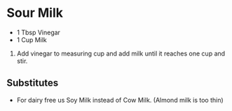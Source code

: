 # Sour Milk

* 1 Tbsp Vinegar
* 1 Cup Milk

1. Add vinegar to measuring cup and add milk until it reaches one cup and stir.

## Substitutes 
* For dairy free us Soy Milk instead of Cow Milk. (Almond milk is too thin)
